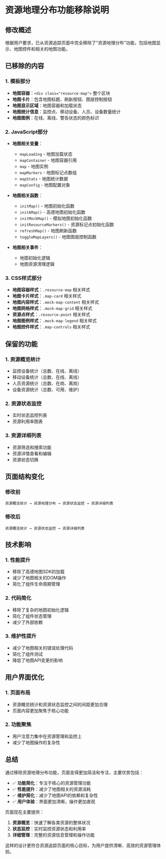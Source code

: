 # 资源地理分布功能移除说明

## 修改概述
根据用户要求，已从资源追踪页面中完全移除了"资源地理分布"功能，包括地图显示、地图控件和相关的地图功能。

## 已移除的内容

### 1. 模板部分
- **地图容器**：`<div class="resource-map">` 整个区块
- **地图卡片**：包含地图标题、刷新按钮、图层控制按钮
- **地图显示区域**：地图容器和加载状态
- **地图统计信息**：监控点、移动设备、人员、设备数量统计
- **地图图例**：在线、离线、警告状态的颜色标识

### 2. JavaScript部分
- **地图相关变量**：
  - `mapLoading` - 地图加载状态
  - `mapContainer` - 地图容器引用
  - `map` - 地图实例
  - `mapMarkers` - 地图标记点数组
  - `mapStats` - 地图统计数据
  - `mapConfig` - 地图配置对象

- **地图相关函数**：
  - `initMap()` - 地图初始化函数
  - `initAMap()` - 高德地图初始化函数
  - `initMockMap()` - 模拟地图初始化函数
  - `initResourceMarkers()` - 资源标记点初始化函数
  - `refreshMap()` - 地图刷新函数
  - `toggleMapLayers()` - 地图图层控制函数

- **地图相关事件**：
  - 地图初始化逻辑
  - 地图资源清理逻辑

### 3. CSS样式部分
- **地图容器样式**：`.resource-map` 相关样式
- **地图卡片样式**：`.map-card` 相关样式
- **地图内容样式**：`.mock-map-content` 相关样式
- **地图网格样式**：`.mock-map-grid` 相关样式
- **资源点样式**：`.resource-point` 相关样式
- **地图图例样式**：`.mock-map-legend` 相关样式
- **地图控件样式**：`.map-controls` 相关样式

## 保留的功能

### 1. 资源概览统计
- 监控设备统计（总数、在线、离线）
- 移动设备统计（总数、在线、离线）
- 人员资源统计（总数、在岗、离岗）
- 设备资源统计（总数、可用、维护）

### 2. 资源状态监控
- 实时状态监控列表
- 资源利用率图表

### 3. 资源详细列表
- 资源筛选和搜索功能
- 资源详情查看和编辑
- 资源状态切换

## 页面结构变化

### 修改前
```
资源概览统计 → 资源地理分布 → 资源状态监控 → 资源详细列表
```

### 修改后
```
资源概览统计 → 资源状态监控 → 资源详细列表
```

## 技术影响

### 1. 性能提升
- 移除了高德地图SDK的加载
- 减少了地图相关的DOM操作
- 简化了组件生命周期管理

### 2. 代码简化
- 移除了复杂的地图初始化逻辑
- 简化了组件状态管理
- 减少了外部依赖

### 3. 维护性提升
- 减少了地图相关的错误处理代码
- 简化了组件测试
- 降低了地图API变更的影响

## 用户界面优化

### 1. 页面布局
- 资源概览统计和资源状态监控之间的间距更加合理
- 页面内容更加聚焦于核心功能

### 2. 功能聚焦
- 用户注意力集中在资源管理和监控上
- 减少了地图操作的复杂性

## 总结

通过移除资源地理分布功能，页面变得更加简洁和专注，主要优势包括：

- ✅ **功能简化**：专注于核心的资源管理功能
- ✅ **性能提升**：减少了地图相关的资源消耗
- ✅ **维护简化**：减少了地图API的依赖和复杂性
- ✅ **用户体验**：界面更加清晰，操作更加直观

页面现在主要提供：
1. **资源概览**：快速了解各类资源的整体状况
2. **状态监控**：实时监控资源状态和利用率
3. **详细管理**：完整的资源信息管理和操作功能

这样的设计更符合资源追踪页面的核心目标，为用户提供清晰、高效的资源管理体验。
